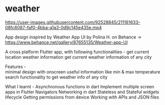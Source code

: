 # weather


https://user-images.githubusercontent.com/92528845/211161633-08fc6087-faf0-4bba-a1a3-0d9c145e435e.mp4


App design inspired by Weather App UI by Polina H. on Behance -> https://www.behance.net/gallery/87655135/Weather-app-UI

A cross platform Flutter app, with following functionalities -
get current location weather information
get current weather information of any city

Features -    
minimal design with onscreen useful information like min & max temperature
search functionality to get weather info of any city

What I learnt -
Asynchronous functions in dart
Implement multiple screen apps in Flutter
Navigators 
Networking in dart
Stateless and Stateful widgets lifecycle
Getting permissions from device
Working with APIs and JSON files

